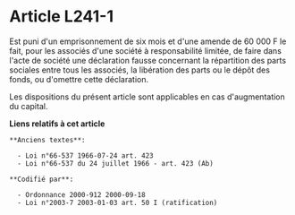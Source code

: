 # Article L241-1

Est puni d'un emprisonnement de six mois et d'une amende de 60 000 F le fait, pour les associés d'une société à
responsabilité limitée, de faire dans l'acte de société une déclaration fausse concernant la répartition des parts sociales
entre tous les associés, la libération des parts ou le dépôt des fonds, ou d'omettre cette déclaration.

Les dispositions du présent article sont applicables en cas d'augmentation du capital.

**Liens relatifs à cet article**

	**Anciens textes**:

	  - Loi n°66-537 1966-07-24 art. 423
	  - Loi n°66-537 du 24 juillet 1966 - art. 423 (Ab)

	**Codifié par**:

	  - Ordonnance 2000-912 2000-09-18
	  - Loi n°2003-7 2003-01-03 art. 50 I (ratification)
